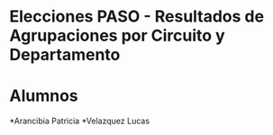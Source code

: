 # Elecciones PASO - Resultados de Agrupaciones por Circuito y Departamento

# Alumnos

*Arancibia Patricia
*Velazquez Lucas
